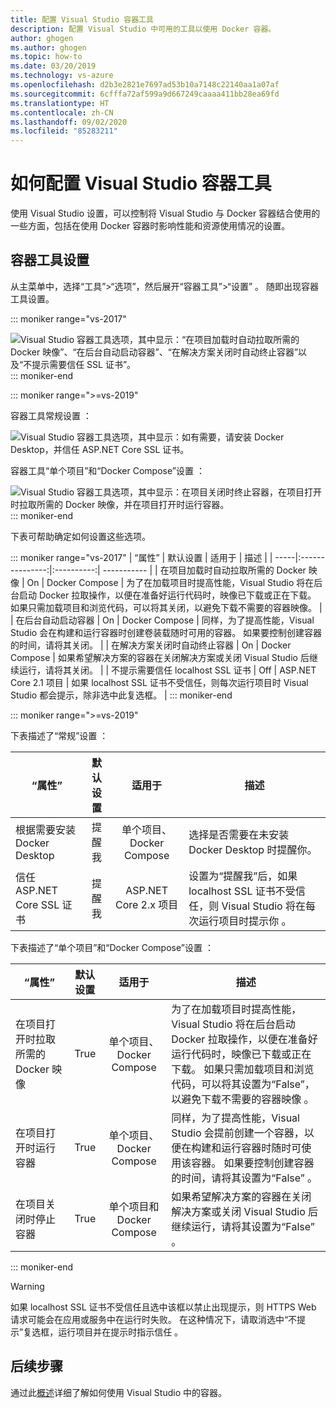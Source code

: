 ```yaml
---
title: 配置 Visual Studio 容器工具
description: 配置 Visual Studio 中可用的工具以使用 Docker 容器。
author: ghogen
ms.author: ghogen
ms.topic: how-to
ms.date: 03/20/2019
ms.technology: vs-azure
ms.openlocfilehash: d2b3e2821e7697ad53b10a7148c22140aa1a07af
ms.sourcegitcommit: 6cfffa72af599a9d667249caaaa411bb28ea69fd
ms.translationtype: HT
ms.contentlocale: zh-CN
ms.lasthandoff: 09/02/2020
ms.locfileid: "85283211"
---
```

# <a name="how-to-configure-visual-studio-container-tools"></a>如何配置 Visual Studio 容器工具

使用 Visual Studio 设置，可以控制将 Visual Studio 与 Docker 容器结合使用的一些方面，包括在使用 Docker 容器时影响性能和资源使用情况的设置。

## <a name="container-tools-settings"></a>容器工具设置

从主菜单中，选择“工具”>“选项”，然后展开“容器工具”>“设置”   。 随即出现容器工具设置。

::: moniker range="vs-2017"

![Visual Studio 容器工具选项，其中显示：“在项目加载时自动拉取所需的 Docker 映像”、“在后台自动启动容器”、“在解决方案关闭时自动终止容器”以及“不提示需要信任 SSL 证书”。](./media/overview/visual-studio-docker-tools-options.png)
::: moniker-end

::: moniker range=">=vs-2019"

容器工具常规设置  ：

![Visual Studio 容器工具选项，其中显示：如有需要，请安装 Docker Desktop，并信任 ASP.NET Core SSL 证书。](./media/configure-container-tools/tools-options-1.png)

容器工具“单个项目”和“Docker Compose”设置   ：

![Visual Studio 容器工具选项，其中显示：在项目关闭时终止容器，在项目打开时拉取所需的 Docker 映像，并在项目打开时运行容器。](./media/configure-container-tools/tools-options-2.png)
::: moniker-end

下表可帮助确定如何设置这些选项。

::: moniker range="vs-2017"
| “属性” | 默认设置 | 适用于 | 描述 |
| -----|:---------------:|:----------:| ----------- |
| 在项目加载时自动拉取所需的 Docker 映像 | On | Docker Compose | 为了在加载项目时提高性能，Visual Studio 将在后台启动 Docker 拉取操作，以便在准备好运行代码时，映像已下载或正在下载。 如果只需加载项目和浏览代码，可以将其关闭，以避免下载不需要的容器映像。 |
| 在后台自动启动容器 | On | Docker Compose | 同样，为了提高性能，Visual Studio 会在构建和运行容器时创建卷装载随时可用的容器。 如果要控制创建容器的时间，请将其关闭。 |
| 在解决方案关闭时自动终止容器 | On | Docker Compose | 如果希望解决方案的容器在关闭解决方案或关闭 Visual Studio 后继续运行，请将其关闭。 |
| 不提示需要信任 localhost SSL 证书 | Off | ASP.NET Core 2.1 项目 | 如果 localhost SSL 证书不受信任，则每次运行项目时 Visual Studio 都会提示，除非选中此复选框。 |
::: moniker-end

::: moniker range=">=vs-2019"

下表描述了“常规”设置  ：

| “属性” | 默认设置 | 适用于 | 描述 |
| -----|:---------------:|:----------:| ----------- |
| 根据需要安装 Docker Desktop | 提醒我 | 单个项目、Docker Compose | 选择是否需要在未安装 Docker Desktop 时提醒你。 |
| 信任 ASP.NET Core SSL 证书 | 提醒我 | ASP.NET Core 2.x 项目 | 设置为“提醒我”后，如果 localhost SSL 证书不受信任，则 Visual Studio 将在每次运行项目时提示你  。 |

下表描述了“单个项目”和“Docker Compose”设置   ：

| “属性” | 默认设置 | 适用于 | 描述 |
| -----|:---------------:|:----------:| ----------- |
| 在项目打开时拉取所需的 Docker 映像 | True | 单个项目、Docker Compose | 为了在加载项目时提高性能，Visual Studio 将在后台启动 Docker 拉取操作，以便在准备好运行代码时，映像已下载或正在下载。 如果只需加载项目和浏览代码，可以将其设置为“False”，以避免下载不需要的容器映像  。 |
| 在项目打开时运行容器 | True | 单个项目、Docker Compose | 同样，为了提高性能，Visual Studio 会提前创建一个容器，以便在构建和运行容器时随时可使用该容器。 如果要控制创建容器的时间，请将其设置为“False”  。 |
| 在项目关闭时停止容器 | True | 单个项目和 Docker Compose | 如果希望解决方案的容器在关闭解决方案或关闭 Visual Studio 后继续运行，请将其设置为“False”  。 |

::: moniker-end
> [!WARNING]
> 如果 localhost SSL 证书不受信任且选中该框以禁止出现提示，则 HTTPS Web 请求可能会在应用或服务中在运行时失败。 在这种情况下，请取消选中“不提示”复选框，运行项目并在提示时指示信任  。

## <a name="next-steps"></a>后续步骤

通过此[概述](overview.md)详细了解如何使用 Visual Studio 中的容器。